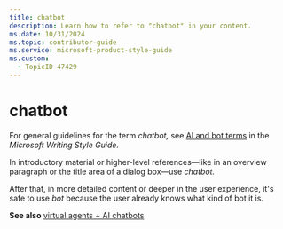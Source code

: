 ```yaml
---
title: chatbot
description: Learn how to refer to "chatbot" in your content.
ms.date: 10/31/2024
ms.topic: contributor-guide
ms.service: microsoft-product-style-guide
ms.custom:
  - TopicID 47429
---
```



# chatbot

For general guidelines for the term *chatbot,* see [AI and bot terms](/style-guide/a-z-word-list-term-collections/term-collections/ai-bot-terms) in the *Microsoft Writing Style Guide.*

In introductory material or higher-level references—like in an overview paragraph or the title area of a dialog box—use *chatbot.*

After that, in more detailed content or deeper in the user experience, it's safe to use *bot* because the user already knows what kind of bot it is.

**See also** [virtual agents + AI chatbots](~\a_z_names_terms\v\virtual-agent.md)

